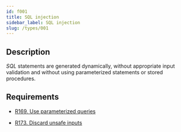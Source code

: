 ```yaml
---
id: f001
title: SQL injection
sidebar_label: SQL injection
slug: /types/001
---
```


## Description

*SQL* statements are generated dynamically,
without appropriate input validation and without using parameterized statements
or stored procedures.

## Requirements

- [R169. Use parameterized queries](https://fluidattacks.com/products/rules/list/169/)

- [R173. Discard unsafe inputs](https://fluidattacks.com/products/rules/list/173/)
